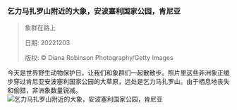 ### 乞力马扎罗山附近的大象，安波塞利国家公园，肯尼亚
> 象群在路上> > 日期: 20221203> > 版权: © Diana Robinson Photography/Getty Images
   
 今天是世界野生动物保护日，让我们和象群们一起散散步。照片里这些非洲象正缓步穿过肯尼亚安波塞利国家公园的大草原，远处是乞力马扎罗山。由于栖息地丧失和偷猎，非洲象数量锐减。
![乞力马扎罗山附近的大象，安波塞利国家公园，肯尼亚](https://s.cn.bing.net/th?id=OHR.KilimanjaroElephants_ZH-CN3779609103_1920x1080.jpg&rf=LaDigue_1920x1080.jpg)